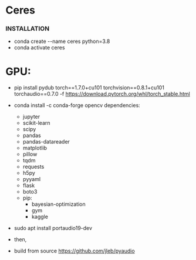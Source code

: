 # Ceres



### INSTALLATION
 - conda create --name ceres python=3.8
 - conda activate ceres
# GPU:
- pip install pydub torch==1.7.0+cu101 torchvision==0.8.1+cu101 torchaudio==0.7.0 -f https://download.pytorch.org/whl/torch_stable.html
- conda install -c conda-forge opencv
dependencies:
   - jupyter
   - scikit-learn
   - scipy
   - pandas
   - pandas-datareader
   - matplotlib
   - pillow
   - tqdm
   - requests
   - h5py
   - pyyaml
   - flask
   - boto3
   - pip:
       - bayesian-optimization
       - gym
       - kaggle
        
        
- sudo apt install portaudio19-dev
- then,
- build from source https://github.com/jleb/pyaudio
        
 

